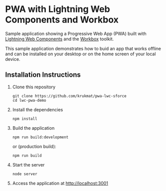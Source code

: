 # PWA with Lightning Web Components and Workbox

Sample application showing a Progressive Web App (PWA) built with [Lightning Web Components](https://lwc.dev) and the [Workbox](https://developers.google.com/web/tools/workbox) toolkit.

This sample application demonstrates how to buid an app that works offline and can be installed on your desktop or on the home screen of your local device.


## Installation Instructions

1. Clone this repository
    ```
    git clone https://github.com/krukmat/pwa-lwc-sforce
    cd lwc-pwa-demo
    ```

1. Install the dependencies
    ```
    npm install
    ```

1. Build the application
    ```
    npm run build:development
    ``` 
    or (production build):
    ```
    npm run build
    ``` 

1. Start the server
    ```
    node server
    ```

1. Access the application at [http://localhost:3001](http://localhost:3001)
